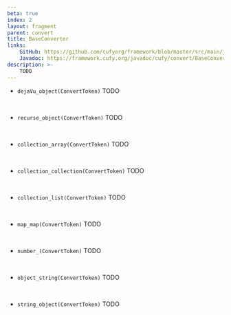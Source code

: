 ```yaml
---
beta: true
index: 2
layout: fragment
parent: convert
title: BaseConverter
links:
    GitHub: https://github.com/cufyorg/framework/blob/master/src/main/java/cufy/convert/BaseConverter.java
    Javadoc: https://framework.cufy.org/javadoc/cufy/convert/BaseConverter.html
description: >-
    TODO
---
```


- `dejaVu_object(ConvertToken)` TODO
<br>

- `recurse_object(ConvertToken)` TODO
<br>

- `collection_array(ConvertToken)` TODO
<br>

- `collection_collection(ConvertToken)` TODO
<br>

- `collection_list(ConvertToken)` TODO
<br>

- `map_map(ConvertToken)` TODO
<br>

- `number_(ConvertToken)` TODO
<br>

- `object_string(ConvertToken)` TODO
<br>

- `string_object(ConvertToken)` TODO